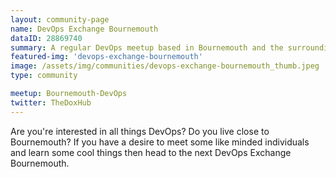 ```yaml
---
layout: community-page
name: DevOps Exchange Bournemouth
dataID: 28869740
summary: A regular DevOps meetup based in Bournemouth and the surrounding area.
featured-img: 'devops-exchange-bournemouth'
image: /assets/img/communities/devops-exchange-bournemouth_thumb.jpeg
type: community

meetup: Bournemouth-DevOps
twitter: TheDoxHub
---
```


Are you're interested in all things DevOps? Do you live close to Bournemouth?
If you have a desire to meet some like minded individuals and learn some cool things then
head to the next DevOps Exchange Bournemouth.
